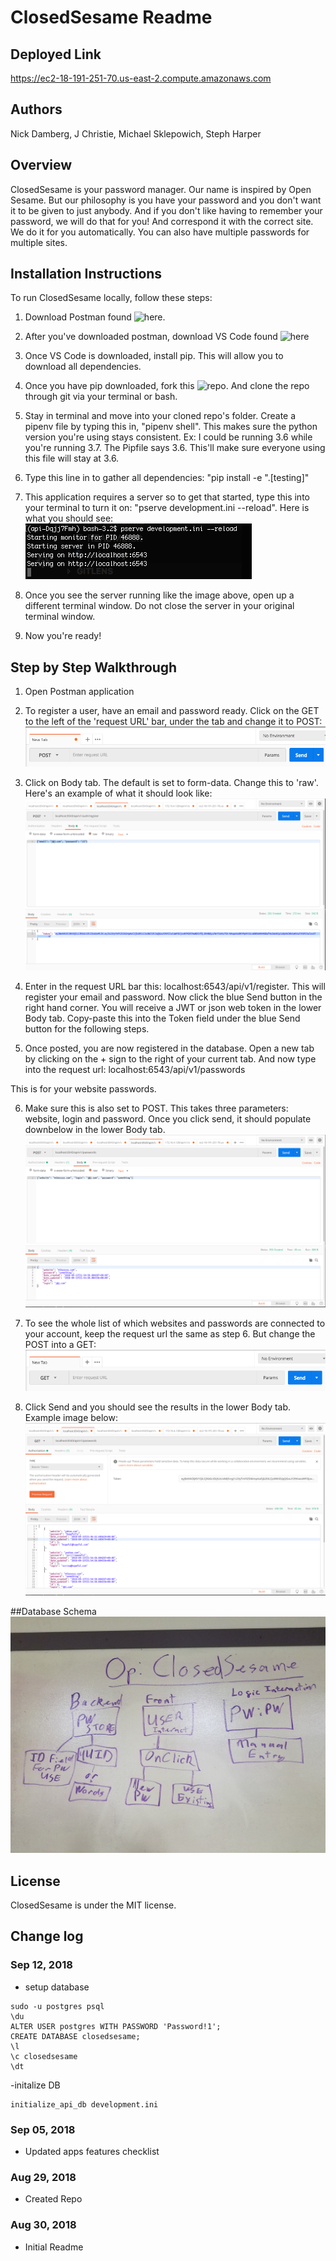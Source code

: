 # ClosedSesame Readme

## Deployed Link
https://ec2-18-191-251-70.us-east-2.compute.amazonaws.com

## Authors
Nick Damberg, J Christie, Michael Sklepowich, Steph Harper

## Overview
ClosedSesame is your password manager. Our name is inspired by Open Sesame. But our philosophy is you have your password and you don't want it to be given to just anybody. And if you don't like having to remember your password, we will do that for you! And correspond it with the correct site. We do it for you automatically. You can also have multiple passwords for multiple sites.

## Installation Instructions
To run ClosedSesame locally, follow these steps:
1. Download Postman found ![here](https://www.getpostman.com/apps).

2. After you've downloaded postman, download VS Code found ![here](https://code.visualstudio.com/)

3. Once VS Code is downloaded, install pip. This will allow you to download all dependencies.

4. Once you have pip downloaded, fork this ![repo](https://github.com/closedsesame). And clone the repo through git via your terminal or bash.

5. Stay in terminal and move into your cloned repo's folder. Create a pipenv file by typing this in, "pipenv shell". This makes sure the python version you're using stays consistent. Ex: I could be running 3.6 while you're running 3.7. The Pipfile says 3.6. This'll make sure everyone using this file will stay at 3.6.

6. Type this line in to gather all dependencies:
"pip install -e ".[testing]"

7. This application requires a server so to get that started, type this
into your terminal to turn it on: "pserve development.ini --reload". Here is what you should see:
![Image](assets/serverrunning.png)

8. Once you see the server running like the image above, open up a different terminal window. Do not close the server in your original terminal window.

9. Now you're ready!

## Step by Step Walkthrough
1. Open Postman application

2. To register a user, have an email and password ready. Click on the GET to the left of the 'request URL' bar, under the tab and change it to POST:
![Image](assets/PostChange.png)

3. Click on Body tab. The default is set to form-data. Change this to 'raw'. Here's an example of what it should look like:
![Image](assets/Post1.png)

4. Enter in the request URL bar this: localhost:6543/api/v1/register. This will register your email and password. Now click the blue Send button in the right hand corner. You will receive a JWT or json web token in the lower Body tab. Copy-paste this into the Token field under the blue Send button for the following steps.

5. Once posted, you are now registered in the database. Open a new tab by clicking on the + sign to the right of your current tab. And now type into the request url: localhost:6543/api/v1/passwords

This is for your website passwords.

6. Make sure this is also set to POST. This takes three parameters: website, login and password. Once you click send, it should populate downbelow in the lower Body tab.
![Image](assets/Post2.png)

7. To see the whole list of which websites and passwords are connected to your account, keep the request url the same as step 6. But change the POST into a GET:
![Image](assets/GetChange.png)

8. Click Send and you should see the results in the lower Body tab. Example image below:
![Image](assets/Post3.png)

##Database Schema
![Image](assets/DbSchema.jpg)

## License
ClosedSesame is under the MIT license.

## Change log
### Sep 12, 2018
- setup database
```
sudo -u postgres psql
\du
ALTER USER postgres WITH PASSWORD 'Password!1';
CREATE DATABASE closedsesame;
\l
\c closedsesame
\dt
```

-initalize DB
```
initialize_api_db development.ini
```

### Sep 05, 2018
- Updated apps features checklist

### Aug 29, 2018
- Created Repo

### Aug 30, 2018
- Initial Readme
